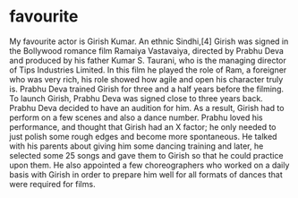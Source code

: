 # favourite
My favourite actor is Girish Kumar. An ethnic Sindhi,[4] Girish was signed in the Bollywood romance film Ramaiya Vastavaiya, directed by Prabhu Deva and produced by his father Kumar S. Taurani, who is the managing director of Tips Industries Limited. In this film he played the role of Ram, a foreigner who was very rich, his role showed how agile and open his character truly is. Prabhu Deva trained Girish for three and a half years before the filming. To launch Girish, Prabhu Deva was signed close to three years back. Prabhu Deva decided to have an audition for him. As a result, Girish had to perform on a few scenes and also a dance number. Prabhu loved his performance, and thought that Girish had an X factor; he only needed to just polish some rough edges and become more spontaneous. He talked with his parents about giving him some dancing training and later, he selected some 25 songs and gave them to Girish so that he could practice upon them. He also appointed a few choreographers who worked on a daily basis with Girish in order to prepare him well for all formats of dances that were required for films.
